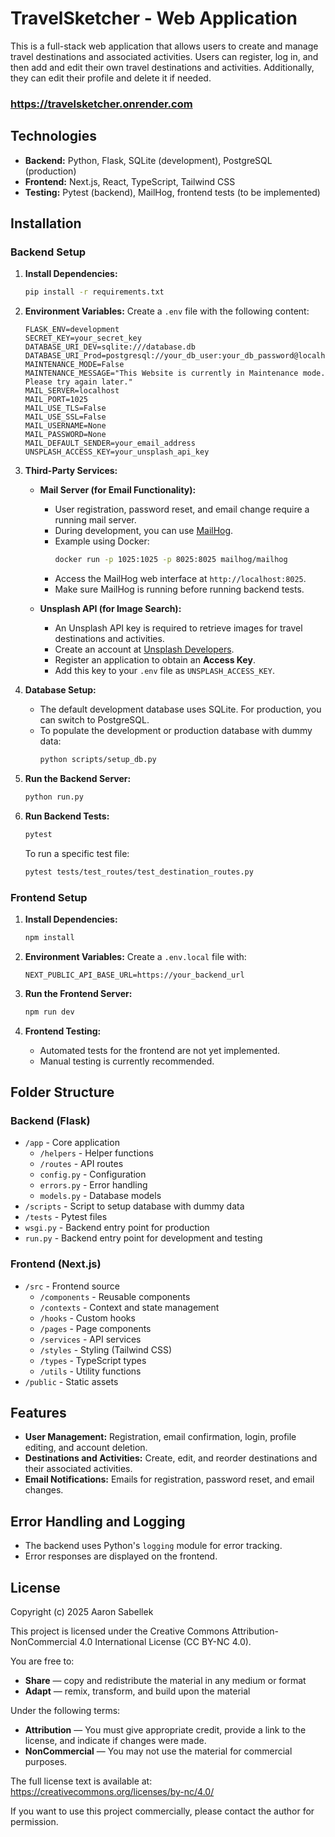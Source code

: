 
# TravelSketcher - Web Application

This is a full-stack web application that allows users to create and manage travel destinations and associated activities. Users can register, log in, and then add and edit their own travel destinations and activities. Additionally, they can edit their profile and delete it if needed.

### https://travelsketcher.onrender.com

## Technologies

- **Backend:** Python, Flask, SQLite (development), PostgreSQL (production)
- **Frontend:** Next.js, React, TypeScript, Tailwind CSS
- **Testing:** Pytest (backend), MailHog, frontend tests (to be implemented)

## Installation

### Backend Setup

1. **Install Dependencies:**
   ```bash
   pip install -r requirements.txt
   ```

2. **Environment Variables:**
   Create a `.env` file with the following content:
   ```env
   FLASK_ENV=development
   SECRET_KEY=your_secret_key
   DATABASE_URI_DEV=sqlite:///database.db
   DATABASE_URI_Prod=postgresql://your_db_user:your_db_password@localhost/your_db_name
   MAINTENANCE_MODE=False
   MAINTENANCE_MESSAGE="This Website is currently in Maintenance mode. Please try again later."
   MAIL_SERVER=localhost
   MAIL_PORT=1025
   MAIL_USE_TLS=False
   MAIL_USE_SSL=False
   MAIL_USERNAME=None
   MAIL_PASSWORD=None
   MAIL_DEFAULT_SENDER=your_email_address
   UNSPLASH_ACCESS_KEY=your_unsplash_api_key
   ```

3. **Third-Party Services:**
   - **Mail Server (for Email Functionality):**
     - User registration, password reset, and email change require a running mail server.
     - During development, you can use [MailHog](https://github.com/mailhog/MailHog).
     - Example using Docker:
       ```bash
       docker run -p 1025:1025 -p 8025:8025 mailhog/mailhog
       ```
     - Access the MailHog web interface at `http://localhost:8025`.
     - Make sure MailHog is running before running backend tests.

   - **Unsplash API (for Image Search):**
     - An Unsplash API key is required to retrieve images for travel destinations and activities.
     - Create an account at [Unsplash Developers](https://unsplash.com/developers).
     - Register an application to obtain an **Access Key**.
     - Add this key to your `.env` file as `UNSPLASH_ACCESS_KEY`.

4. **Database Setup:**
   - The default development database uses SQLite. For production, you can switch to PostgreSQL.
   - To populate the development or production database with dummy data:
     ```bash
     python scripts/setup_db.py
     ```

5. **Run the Backend Server:**
   ```bash
   python run.py
   ```

6. **Run Backend Tests:**
   ```bash
   pytest
   ```
   To run a specific test file:
   ```bash
   pytest tests/test_routes/test_destination_routes.py
   ```

### Frontend Setup

1. **Install Dependencies:**
   ```bash
   npm install
   ```

2. **Environment Variables:**
   Create a `.env.local` file with:
   ```env
   NEXT_PUBLIC_API_BASE_URL=https://your_backend_url
   ```

3. **Run the Frontend Server:**
   ```bash
   npm run dev
   ```

4. **Frontend Testing:**
   - Automated tests for the frontend are not yet implemented.
   - Manual testing is currently recommended.

## Folder Structure

### Backend (Flask)

- `/app` - Core application
  - `/helpers` - Helper functions
  - `/routes` - API routes
  - `config.py` - Configuration
  - `errors.py` - Error handling
  - `models.py` - Database models
- `/scripts` - Script to setup database with dummy data
- `/tests` - Pytest files
- `wsgi.py` - Backend entry point for production
- `run.py` - Backend entry point for development and testing

### Frontend (Next.js)

- `/src` - Frontend source
  - `/components` - Reusable components
  - `/contexts` - Context and state management
  - `/hooks` - Custom hooks
  - `/pages` - Page components
  - `/services` - API services
  - `/styles` - Styling (Tailwind CSS)
  - `/types` - TypeScript types
  - `/utils` - Utility functions
- `/public` - Static assets

## Features

- **User Management:** Registration, email confirmation, login, profile editing, and account deletion.
- **Destinations and Activities:** Create, edit, and reorder destinations and their associated activities.
- **Email Notifications:** Emails for registration, password reset, and email changes.

## Error Handling and Logging

- The backend uses Python's `logging` module for error tracking.
- Error responses are displayed on the frontend.

## License

Copyright (c) 2025 Aaron Sabellek

This project is licensed under the Creative Commons Attribution-NonCommercial 4.0 International License (CC BY-NC 4.0).

You are free to:
- **Share** — copy and redistribute the material in any medium or format
- **Adapt** — remix, transform, and build upon the material

Under the following terms:
- **Attribution** — You must give appropriate credit, provide a link to the license, and indicate if changes were made.
- **NonCommercial** — You may not use the material for commercial purposes.

The full license text is available at:
https://creativecommons.org/licenses/by-nc/4.0/

If you want to use this project commercially, please contact the author for permission.


